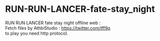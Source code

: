 # RUN-RUN-LANCER-fate-stay_night
RUN RUN LANCER fate stay night offline web :<br>
Fetch files by AthbiStudio : https://twitter.com/tff9q <br>
to play you need http protocol.
